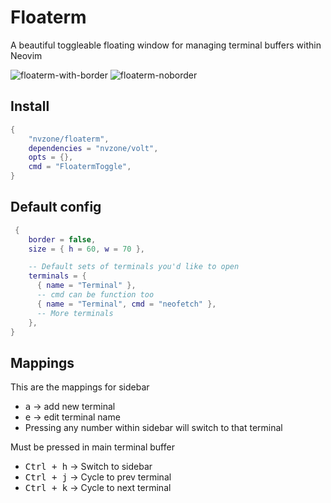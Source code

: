 # Floaterm

A beautiful toggleable floating window for managing terminal buffers within Neovim

![floaterm-with-border](https://github.com/user-attachments/assets/8a51aeff-dcc5-477f-a282-9b48a1e5bf2b)
![floaterm-noborder](https://github.com/user-attachments/assets/15e19849-69e6-432b-8fd9-7ffaad872e28)

## Install 

```lua 
{
    "nvzone/floaterm",
    dependencies = "nvzone/volt",
    opts = {},
    cmd = "FloatermToggle",
}          
```

## Default config

```lua
 {
    border = false,
    size = { h = 60, w = 70 },

    -- Default sets of terminals you'd like to open
    terminals = {
      { name = "Terminal" },
      -- cmd can be function too
      { name = "Terminal", cmd = "neofetch" },
      -- More terminals
    },
}
```

## Mappings

This are the mappings for sidebar 
- <kbd>a</kbd> -> add new terminal
- <kbd>e</kbd> -> edit terminal name
- Pressing any number within sidebar will switch to that terminal


Must be pressed in main terminal buffer
- <kbd>Ctrl + h</kbd> -> Switch to sidebar
- <kbd>Ctrl + j</kbd> -> Cycle to prev terminal
- <kbd>Ctrl + k</kbd> -> Cycle to next terminal
